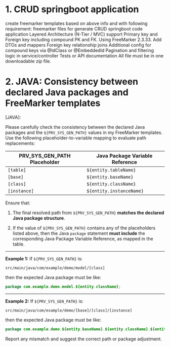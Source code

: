 # 1. CRUD springboot application

create freemarker templates based on above info and with following requirement:
freemarker files for generate CRUD springboot code application 
Layered Architecture (N-Tier / MVC)
support Primary key and Foreign key including compound PK and FK. 
Using FreeMarker 2.3.33.
Add DTOs and mappers
Foreign key relationship joins
Additional config for compound keys via @IdClass or @EmbeddedId
Pagination and filtering logic in service/controller
Tests or API documentation
All file must be in one downloadable zip file.

# 2. JAVA: Consistency between declared Java packages and FreeMarker templates
[JAVA]:

Please carefully check the consistency between the declared Java packages and the `${PRV_SYS_GEN_PATH}` values in my FreeMarker templates. Use the following placeholder-to-variable mapping to evaluate path replacements:

| PRV_SYS_GEN_PATH Placeholder | Java Package Variable Reference |
| ------------------------------- | ------------------------------- |
| `[table]`                       | `${entity.tableName}`           |
| `[base]`                        | `${entity.baseName}`            |
| `[class]`                       | `${entity.className}`           |
| `[instance]`                    | `${entity.instanceName}`        |

Ensure that:

1. The final resolved path from `${PRV_SYS_GEN_PATH}` **matches the declared Java package structure**.

2. If the value of `${PRV_SYS_GEN_PATH}` contains any of the placeholders listed above, then the Java `package` statement **must include** the corresponding Java Package Variable Reference, as mapped in the table.

---

**Example 1:**
If `${PRV_SYS_GEN_PATH}` is:

```
src/main/java/com/example/demo/model/[class]
```

then the expected Java package must be like:

```java
package com.example.demo.model.${entity.className};
```

---

**Example 2:**
If `${PRV_SYS_GEN_PATH}` is:

```
src/main/java/com/example/demo/[base]/[class]/[instance]
```

then the expected Java package must be like:

```java
package com.example.demo.${entity.baseName}.${entity.className}.${entity.instanceName};
```
Report any mismatch and suggest the correct path or package adjustment.

